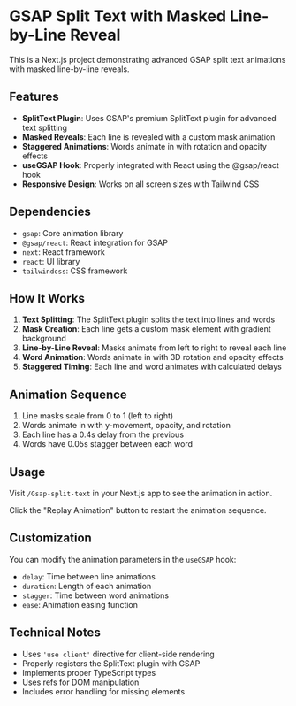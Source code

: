 # GSAP Split Text with Masked Line-by-Line Reveal

This is a Next.js project demonstrating advanced GSAP split text animations with masked line-by-line reveals.

## Features

- **SplitText Plugin**: Uses GSAP's premium SplitText plugin for advanced text splitting
- **Masked Reveals**: Each line is revealed with a custom mask animation
- **Staggered Animations**: Words animate in with rotation and opacity effects
- **useGSAP Hook**: Properly integrated with React using the @gsap/react hook
- **Responsive Design**: Works on all screen sizes with Tailwind CSS

## Dependencies

- `gsap`: Core animation library
- `@gsap/react`: React integration for GSAP
- `next`: React framework
- `react`: UI library
- `tailwindcss`: CSS framework

## How It Works

1. **Text Splitting**: The SplitText plugin splits the text into lines and words
2. **Mask Creation**: Each line gets a custom mask element with gradient background
3. **Line-by-Line Reveal**: Masks animate from left to right to reveal each line
4. **Word Animation**: Words animate in with 3D rotation and opacity effects
5. **Staggered Timing**: Each line and word animates with calculated delays

## Animation Sequence

1. Line masks scale from 0 to 1 (left to right)
2. Words animate in with y-movement, opacity, and rotation
3. Each line has a 0.4s delay from the previous
4. Words have 0.05s stagger between each word

## Usage

Visit `/Gsap-split-text` in your Next.js app to see the animation in action.

Click the "Replay Animation" button to restart the animation sequence.

## Customization

You can modify the animation parameters in the `useGSAP` hook:

- `delay`: Time between line animations
- `duration`: Length of each animation
- `stagger`: Time between word animations
- `ease`: Animation easing function

## Technical Notes

- Uses `'use client'` directive for client-side rendering
- Properly registers the SplitText plugin with GSAP
- Implements proper TypeScript types
- Uses refs for DOM manipulation
- Includes error handling for missing elements 